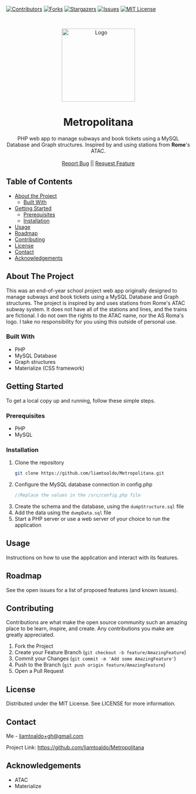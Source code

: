 [![Contributors][contributors-shield]][contributors-url]
[![Forks][forks-shield]][forks-url]
[![Stargazers][stars-shield]][stars-url]
[![Issues][issues-shield]][issues-url]
[![MIT License][license-shield]][license-url]

<!-- PROJECT LOGO -->
<br />
<p align="center">
  <a href="https://github.com/liamtoaldo/Metropolitana">
    <img src="public/images/logo.png" alt="Logo" width="200">
  </a>
</p>
<h1 align="center">Metropolitana</h1>

  <p align="center">
    PHP web app to manage subways and book tickets using a MySQL Database and Graph structures. Inspired by and using stations from <b>Rome</b>'s ATAC.
    <br />
    <br />
    <a href="https://github.com/liamtoaldo/Metropolitana/issues">Report Bug</a> || 
    <a href="https://github.com/liamtoaldo/Metropolitana/pulls">Request Feature</a>
  </p>

<!-- TABLE OF CONTENTS -->

## Table of Contents

-   [About the Project](#about-the-project)
    -   [Built With](#built-with)
-   [Getting Started](#getting-started)
    -   [Prerequisites](#prerequisites)
    -   [Installation](#installation)
-   [Usage](#usage)
-   [Roadmap](#roadmap)
-   [Contributing](#contributing)
-   [License](#license)
-   [Contact](#contact)
-   [Acknowledgements](#acknowledgements)

## About The Project

This was an end-of-year school project web app originally designed to manage subways and book tickets using a MySQL Database and Graph structures. The project is inspired by and uses stations from Rome's ATAC subway system.
It does not have all of the stations and lines, and the trains are fictional. I do not own the rights to the ATAC name, nor the AS Roma's logo. I take no responsibility for you using this outside of personal use.

### Built With

-   PHP
-   MySQL Database
-   Graph structures
-   Materialize (CSS framework)

<!-- GETTING STARTED -->

## Getting Started

To get a local copy up and running, follow these simple steps.

### Prerequisites

-   PHP
-   MySQL

### Installation

1. Clone the repository
   ```sh
   git clone https://github.com/liamtoaldo/Metropolitana.git
   ```
2. Configure the MySQL database connection in config.php
    ```php
    //Replace the values in the /src/config.php file
    ```
3. Create the schema and the database, using the `dumpStructure.sql` file
4. Add the data using the `dumpData.sql` file
5. Start a PHP server or use a web server of your choice to run the application
## Usage

Instructions on how to use the application and interact with its features.
<!-- ROADMAP -->
## Roadmap

See the open issues for a list of proposed features (and known issues).
<!-- CONTRIBUTING -->
## Contributing
Contributions are what make the open source community such an amazing place to be learn, inspire, and create. Any contributions you make are greatly appreciated.

1. Fork the Project
2. Create your Feature Branch (`git checkout -b feature/AmazingFeature`)
3. Commit your Changes (`git commit -m 'Add some AmazingFeature'`)
4. Push to the Branch (`git push origin feature/AmazingFeature`)
5. Open a Pull Request

<!-- LICENSE -->
## License

Distributed under the MIT License. See LICENSE for more information.
<!-- CONTACT -->
## Contact

Me - [liamtoaldo+gh@gmail.com](mailto:liamtoaldo+gh@gmail.com)

Project Link: https://github.com/liamtoaldo/Metropolitana
<!-- ACKNOWLEDGEMENTS -->
## Acknowledgements
- ATAC
- Materialize

<!-- MARKDOWN LINKS & IMAGES -->
<!-- https://www.markdownguide.org/basic-syntax/#reference-style-links -->

[contributors-shield]: https://img.shields.io/github/contributors/liamtoaldo/Metropolitana.svg?style=flat-square
[contributors-url]: https://github.com/liamtoaldo/Metropolitana/graphs/contributors
[forks-shield]: https://img.shields.io/github/forks/liamtoaldo/Metropolitana.svg?style=flat-square
[forks-url]: https://github.com/liamtoaldo/Metropolitana/network/members
[stars-shield]: https://img.shields.io/github/stars/liamtoaldo/Metropolitana.svg?style=flat-square
[stars-url]: https://github.com/liamtoaldo/Metropolitana/stargazers
[issues-shield]: https://img.shields.io/github/issues/liamtoaldo/Metropolitana.svg?style=flat-square
[issues-url]: https://github.com/liamtoaldo/Metropolitana/issues
[license-shield]: https://img.shields.io/github/license/liamtoaldo/Metropolitana.svg?style=flat-square
[license-url]: https://github.com/liamtoaldo/Metropolitana/blob/main/LICENSE
